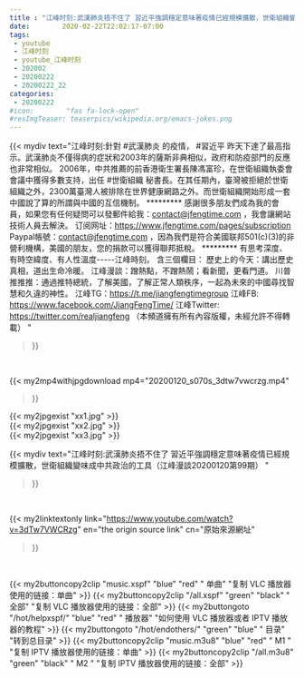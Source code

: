 ```yaml
---
title : "江峰时刻:武漢肺炎捂不住了 習近平強調穩定意味著疫情已經規模擴散，世衛組織變味成中共政治的工具（江峰漫談20200120第99期） "
date:        2020-02-22T22:02:17-07:00
tags:
 - youtube
 - 江峰时刻
 - youtube_江峰时刻
 - 202002
 - 20200222
 - 20200222_22
categories:
 - 20200222
#icon:        "fas fa-lock-open"
#resImgTeaser: teaserpics/wikipedia.org/emacs-jokes.png
---
```


{{< mydiv text="江峰时刻:針對 #武漢肺炎 的疫情， #習近平 昨天下達了最高指示。武漢肺炎不僅得病的症狀和2003年的薩斯非典相似，政府和防疫部門的反應也非常相似。 2006年，中共推薦的前香港衛生署長陳馮富珍，在世衛組織執委會會議中獲得多數支持，出任 #世衛組織 秘書長。在其任期內，臺灣被拒絕於世衛組織之外，2300萬臺灣人被排除在世界健康網路之外。而世衛組織開始形成一套中國說了算的所謂與中國的互信機制。     ********* 感謝很多朋友們成為我的會員，如果您有任何疑問可以發郵件給我：contact@jfengtime.com ，我會讓網站技術人員去解決。 订阅网址：https://www.jfengtime.com/pages/subscription Paypal帳號：contact@jfengtime.com ，因為我們是符合美國联邦501(c)(3)的非營利機構，美國的朋友，您的捐款可以獲得聯邦抵稅。     ********* 有思考深度、有時空緯度、有人性溫度-----江峰時刻。 含三個欄目： 歷史上的今天：講出歷史真相，道出生命冷暖。 江峰漫談：蹭熱點，不蹭熱鬧；看新聞，更看門道。 川普推推推：通過推特總統，了解美國，了解正常人類秩序，一起為未來的中國尋找智慧和久違的神性。  江峰TG：https://t.me/jiangfengtimegroup 江峰FB: https://www.facebook.com/JiangFengTime/ 江峰Twitter: https://twitter.com/realjiangfeng （本頻道擁有所有內容版權，未經允許不得轉載） "
>}}
<br>


{{< my2mp4withjpgdownload mp4="20200120_s070s_3dtw7vwcrzg.mp4"
>}}

{{< my2jpgexist "xx1.jpg" >}}<br>
{{< my2jpgexist "xx2.jpg" >}}<br>
{{< my2jpgexist "xx3.jpg" >}}<br>



{{< mydiv text="江峰时刻:武漢肺炎捂不住了 習近平強調穩定意味著疫情已經規模擴散，世衛組織變味成中共政治的工具（江峰漫談20200120第99期） "
>}}
<br>

{{< my2linktextonly link="https://www.youtube.com/watch?v=3dTw7VWCRzg"
en="the origin source link" cn="原始來源網址"
>}}


<br>

{{< my2buttoncopy2clip "music.xspf"        "blue"   "red"    " 单曲"  "复制 VLC 播放器使用的链接：单曲" >}} {{< my2buttoncopy2clip "/all.xspf"         "green"  "black"  " 全部"  "复制 VLC 播放器使用的链接：全部" >}} {{< my2buttongoto      "/hot/helpxspf/"    "blue"   "red"    " 播放器" "如何使用 VLC 播放器或者 IPTV 播放器的教程" >}} {{< my2buttongoto      "/hot/endothers/"   "green"  "blue"   " 目录"   "转到总目录" >}} {{< my2buttoncopy2clip "music.m3u8"        "blue"   "red"    " M1 "    "复制 IPTV 播放器使用的链接：单曲" >}} {{< my2buttoncopy2clip "/all.m3u8"         "green"  "black"  " M2 "    "复制 IPTV 播放器使用的链接：全部" >}} 
